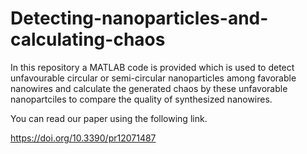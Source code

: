 # Detecting-nanoparticles-and-calculating-chaos
In this repository a MATLAB code is provided which is used to detect unfavourable circular or semi-circular nanoparticles among favorable nanowires and calculate the generated chaos by these unfavorable nanopartciles to compare the quality of synthesized nanowires. 

You can read our paper using the following link.

https://doi.org/10.3390/pr12071487 
